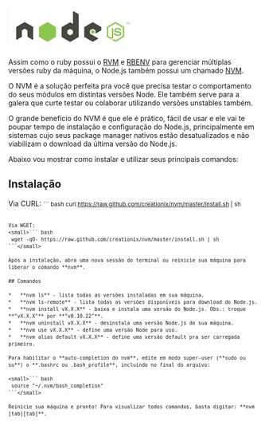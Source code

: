 ![NVM - Node Version Manager](/images/nodejs-logo.jpg "NVM - Node Version Manager")

Assim como o ruby possui o [RVM](http://rvm.io/) e [RBENV](http://rbenv.org/) para gerenciar múltiplas versões ruby da máquina, o Node.js também possui um chamado [NVM](https://github.com/creationix/nvm).

O NVM é a solução perfeita pra você que precisa testar o comportamento do seus módulos em distintas versões Node. Ele também serve para a galera que curte testar ou colaborar utilizando versões unstables também.

O grande benefício do NVM é que ele é prático, fácil de usar e ele vai te poupar tempo de instalação e configuração do Node.js, principalmente em sistemas cujo seus package manager nativos estão desatualizados e não viabilizam o download da última versão do Node.js.

Abaixo vou mostrar como instalar e utilizar seus principais comandos:

## Instalação

Via CURL:
<small>``` bash
 curl https://raw.github.com/creationix/nvm/master/install.sh | sh
```</small> 

Via WGET:
<small>``` bash
 wget -qO- https://raw.github.com/creationix/nvm/master/install.sh | sh
```</small> 

Após a instalação, abra uma nova sessão do terminal ou reinicie sua máquina para liberar o comando **nvm**.

## Comandos

*   **nvm ls** - lista todas as versões instaladas em sua máquina.
*   **nvm ls-remote** - lista todas as versões disponíveis para download do Node.js.
*   **nvm install vX.X.X** - baixa e instala uma versão do Node.js. Obs.: troque **"vX.X.X"** por **"v0.10.22"**.
*   **nvm uninstall vX.X.X** - desinstala uma versão Node.js de sua máquina.
*   **nvm use vX.X.X** - define uma versão Node para uso.
*   **nvm alias default vX.X.X** - define uma versão default pra ser carregada primeiro.

Para habilitar o **auto-completion do nvm**, edite em modo super-user (**sudo ou su**) o **.bashrc ou .bash_profile**, incluindo no final do arquivo:

<small>``` bash
 source "~/.nvm/bash_completion"
```</small> 

Reinicie sua máquina e pronto! Para visualizar todos comandos, basta digitar: **nvm [tab][tab]**.